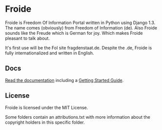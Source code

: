 Froide
======

Froide is Freedom Of Information Portal written in Python using Django 1.3.
The name comes (obviously) from Freedom of Information (de). Also Froide
sounds like the Freude which is German for joy. Which makes Froide pleasant
to talk about.

It's first use will be the FoI site fragdenstaat.de. Despite the .de, Froide is fully
internationalized and written in English.

Docs
----

[Read the documentation](http://readthedocs.org/docs/froide/en/latest/) including a [Getting Started Guide](http://readthedocs.org/docs/froide/en/latest/gettingstarted/).


License
-------

Froide is licensed under the MIT License.

Some folders contain an attributions.txt with more information about the copyright holders in this specific folder.
